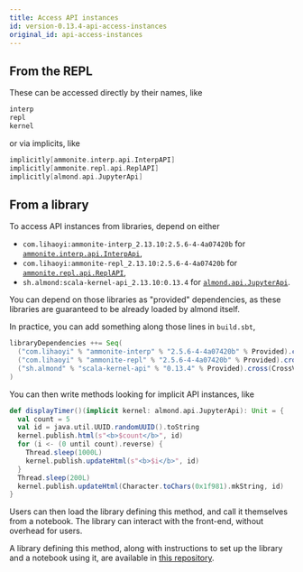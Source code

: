 ```yaml
---
title: Access API instances
id: version-0.13.4-api-access-instances
original_id: api-access-instances
---
```


## From the REPL

These can be accessed directly by their names, like
```scala
interp
repl
kernel
```

or via implicits, like
```scala
implicitly[ammonite.interp.api.InterpAPI]
implicitly[ammonite.repl.api.ReplAPI]
implicitly[almond.api.JupyterApi]
```

## From a library

To access API instances from libraries, depend on either
- `com.lihaoyi:ammonite-interp_2.13.10:2.5.6-4-4a07420b` for [`ammonite.interp.api.InterpApi`](api-ammonite.md#interpapi),
- `com.lihaoyi:ammonite-repl_2.13.10:2.5.6-4-4a07420b` for [`ammonite.repl.api.ReplAPI`](api-ammonite.md#replapi),
- `sh.almond:scala-kernel-api_2.13.10:0.13.4` for [`almond.api.JupyterApi`](api-jupyter.md#jupyterapi).

You can depend on those libraries as "provided" dependencies, as these libraries
are guaranteed to be already loaded by almond itself.

In practice, you can add something along those lines in `build.sbt`,
```scala
libraryDependencies ++= Seq(
  ("com.lihaoyi" % "ammonite-interp" % "2.5.6-4-4a07420b" % Provided).cross(CrossVersion.full), // for ammonite.interp.api.InterpApi
  ("com.lihaoyi" % "ammonite-repl" % "2.5.6-4-4a07420b" % Provided).cross(CrossVersion.full), // for ammonite.repl.api.ReplAPI
  ("sh.almond" % "scala-kernel-api" % "0.13.4" % Provided).cross(CrossVersion.full) // for almond.api.JupyterApi
)
```

You can then write methods looking for implicit
API instances, like
```scala
def displayTimer()(implicit kernel: almond.api.JupyterApi): Unit = {
  val count = 5
  val id = java.util.UUID.randomUUID().toString
  kernel.publish.html(s"<b>$count</b>", id)
  for (i <- (0 until count).reverse) {
    Thread.sleep(1000L)
    kernel.publish.updateHtml(s"<b>$i</b>", id)
  }
  Thread.sleep(200L)
  kernel.publish.updateHtml(Character.toChars(0x1f981).mkString, id)
}
```

Users can then load the library defining this method, and call it themselves
from a notebook. The library can interact with the front-end, without overhead
for users.

A library defining this method, along with instructions to set up the library and
a notebook using it, are available in
[this repository](https://github.com/almond-sh/example-library-jupyter-api).
